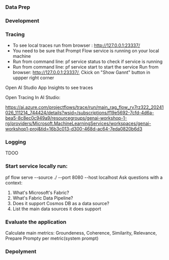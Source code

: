 ### Data Prep

### Development




### Tracing
- To see local traces run from browser : http://127.0.0.1:23337/
- You need to be sure that Prompt Flow service is running on your local machine
- Run from command line: pf service status to check if service is running
- Run from command line: pf service start to start the service
Run from browser: http://127.0.0.1:23337/, 
Ckick on "Show Gannt" button in uppper right corner

Open AI Studio App Insights to see traces

Open Tracing In AI Studio:

https://ai.azure.com/projectflows/trace/run/main_rag_flow_rv7rz322_20241026_111214_744424/details?wsid=/subscriptions/f19e5692-7cfd-4d6a-bea5-8c8ec0c949a9/resourcegroups/genai-workshop-1-rg/providers/Microsoft.MachineLearningServices/workspaces/genai-workshop1-proj&tid=16b3c013-d300-468d-ac64-7eda0820b6d3

### Logging 
TDOO


### Start service locally run:

pf flow serve --source ./ --port 8080 --host localhost
Ask questions with a context:
1. What's Microsoft's Fabric?
2. What's Fabric Data Pipeline?
3. Does it support Cosmos DB as a data source?
4. List the main data sources it does support

### Evaluate the application 
Calculate main metrics: Groundeness, Coherence, Similarity, Relevance,
Prepare Prompty per metric(system prompt)


### Depolyment


